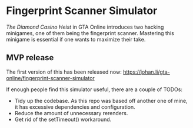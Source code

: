 # Fingerprint Scanner Simulator

*The Diamond Casino Heist* in GTA Online introduces two hacking minigames,
one of them being the fingerprint scanner. Mastering this minigame is essential if one
wants to maximize their take.

## MVP release

The first version of this has been released now:
https://johan.li/gta-online/fingerprint-scanner-simulator

If enough people find this simulator useful, there are a couple of TODOs:
- Tidy up the codebase. As this repo was based off another one of mine, it has excessive dependencies
and configuration.
- Reduce the amount of unnecessary rerenders.
- Get rid of the setTimeout() workaround.

